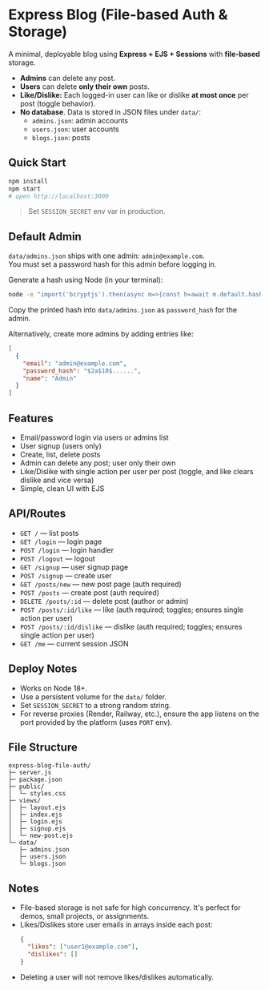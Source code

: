 # Express Blog (File-based Auth & Storage)

A minimal, deployable blog using **Express + EJS + Sessions** with **file-based** storage.  
- **Admins** can delete any post.  
- **Users** can delete **only their own** posts.  
- **Like/Dislike:** Each logged-in user can like or dislike **at most once** per post (toggle behavior).  
- **No database**. Data is stored in JSON files under `data/`:
  - `admins.json`: admin accounts
  - `users.json`: user accounts
  - `blogs.json`: posts

## Quick Start

```bash
npm install
npm start
# open http://localhost:3000
```

> Set `SESSION_SECRET` env var in production.

## Default Admin

`data/admins.json` ships with one admin: `admin@example.com`.  
You must set a password hash for this admin before logging in.

Generate a hash using Node (in your terminal):

```bash
node -e "import('bcryptjs').then(async m=>{const h=await m.default.hash('yourpassword',10);console.log(h)})"
```

Copy the printed hash into `data/admins.json` as `password_hash` for the admin.

Alternatively, create more admins by adding entries like:
```json
[
  {
    "email": "admin@example.com",
    "password_hash": "$2a$10$......",
    "name": "Admin"
  }
]
```

## Features
- Email/password login via users or admins list
- User signup (users only)
- Create, list, delete posts
- Admin can delete any post; user only their own
- Like/Dislike with single action per user per post (toggle, and like clears dislike and vice versa)
- Simple, clean UI with EJS

## API/Routes

- `GET /` — list posts
- `GET /login` — login page
- `POST /login` — login handler
- `POST /logout` — logout
- `GET /signup` — user signup page
- `POST /signup` — create user
- `GET /posts/new` — new post page (auth required)
- `POST /posts` — create post (auth required)
- `DELETE /posts/:id` — delete post (author or admin)
- `POST /posts/:id/like` — like (auth required; toggles; ensures single action per user)
- `POST /posts/:id/dislike` — dislike (auth required; toggles; ensures single action per user)
- `GET /me` — current session JSON

## Deploy Notes

- Works on Node 18+.
- Use a persistent volume for the `data/` folder.
- Set `SESSION_SECRET` to a strong random string.
- For reverse proxies (Render, Railway, etc.), ensure the app listens on the port provided by the platform (uses `PORT` env).

## File Structure

```
express-blog-file-auth/
├─ server.js
├─ package.json
├─ public/
│  └─ styles.css
├─ views/
│  ├─ layout.ejs
│  ├─ index.ejs
│  ├─ login.ejs
│  ├─ signup.ejs
│  └─ new-post.ejs
└─ data/
   ├─ admins.json
   ├─ users.json
   └─ blogs.json
```

## Notes

- File-based storage is not safe for high concurrency. It's perfect for demos, small projects, or assignments.
- Likes/Dislikes store user emails in arrays inside each post:
  ```json
  {
    "likes": ["user1@example.com"],
    "dislikes": []
  }
  ```
- Deleting a user will not remove likes/dislikes automatically.
```

